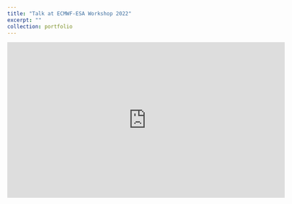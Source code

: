 ```yaml
---
title: "Talk at ECMWF-ESA Workshop 2022"
excerpt: ""
collection: portfolio
---
```



<div id="small, myiframe">
    <iframe title="vimeo-player" src="https://player.vimeo.com/video/771675907?h=a62e4a77f1" width="640" height="360" frameborder="0" allowfullscreen></iframe>
</div>